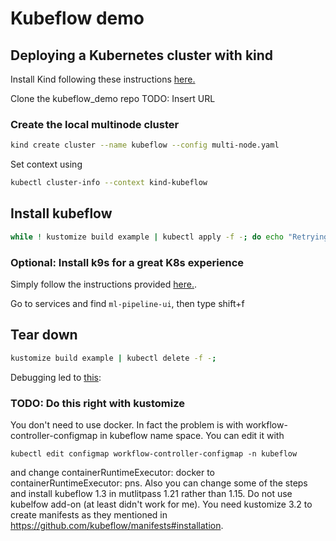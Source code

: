 # Kubeflow demo

## Deploying a Kubernetes cluster with kind

Install Kind following these instructions [here.](https://www.kubeflow.org/docs/components/pipelines/installation/localcluster-deployment/#1-installing-kind)

Clone the kubeflow_demo repo TODO: Insert URL

### Create the local multinode cluster

```bash
kind create cluster --name kubeflow --config multi-node.yaml
```

Set context using 


```bash
kubectl cluster-info --context kind-kubeflow
```

## Install kubeflow


```bash
while ! kustomize build example | kubectl apply -f -; do echo "Retrying to apply resources"; sleep 10; done

```

### Optional: Install k9s for a great K8s experience

Simply follow the instructions provided [here.](https://github.com/derailed/k9s#installation).

Go to services and find `ml-pipeline-ui`, then type shift+f

## Tear down 

```bash
kustomize build example | kubectl delete -f -;
```

Debugging led to [this](https://stackoverflow.com/questions/66989018/kubeflow-pipeline-fail-to-create-container):

### TODO: Do this right with kustomize
You don't need to use docker. In fact the problem is with workflow-controller-configmap in kubeflow name space. You can edit it with
```
kubectl edit configmap workflow-controller-configmap -n kubeflow
```
and change containerRuntimeExecutor: docker to containerRuntimeExecutor: pns. Also you can change some of the steps and install kubeflow 1.3 in mutlitpass 1.21 rather than 1.15. Do not use kubelfow add-on (at least didn't work for me). You need kustomize 3.2 to create manifests as they mentioned in https://github.com/kubeflow/manifests#installation.
